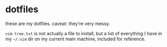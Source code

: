 # dotfiles

these are my dotfiles. caveat: they're very messy.

`vim-tree.txt` is not actually a file to install, but a list of
everything I have in my `~/.vim` dir on my current main machine,
included for reference.

